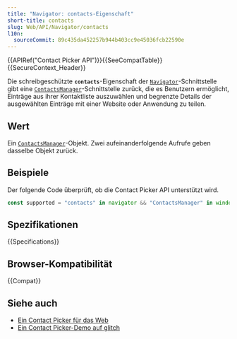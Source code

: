 ```yaml
---
title: "Navigator: contacts-Eigenschaft"
short-title: contacts
slug: Web/API/Navigator/contacts
l10n:
  sourceCommit: 89c435da452257b944b403cc9e45036fcb22590e
---
```


{{APIRef("Contact Picker API")}}{{SeeCompatTable}}{{SecureContext_Header}}

Die schreibgeschützte **`contacts`**-Eigenschaft der [`Navigator`](/de/docs/Web/API/Navigator)-Schnittstelle gibt eine [`ContactsManager`](/de/docs/Web/API/ContactsManager)-Schnittstelle zurück, die es Benutzern ermöglicht, Einträge aus ihrer Kontaktliste auszuwählen und begrenzte Details der ausgewählten Einträge mit einer Website oder Anwendung zu teilen.

## Wert

Ein [`ContactsManager`](/de/docs/Web/API/ContactsManager)-Objekt. Zwei aufeinanderfolgende Aufrufe geben dasselbe Objekt zurück.

## Beispiele

Der folgende Code überprüft, ob die Contact Picker API unterstützt wird.

```js
const supported = "contacts" in navigator && "ContactsManager" in window;
```

## Spezifikationen

{{Specifications}}

## Browser-Kompatibilität

{{Compat}}

## Siehe auch

- [Ein Contact Picker für das Web](https://developer.chrome.com/docs/capabilities/web-apis/contact-picker)
- [Ein Contact Picker-Demo auf glitch](https://contact-picker.glitch.me/)
